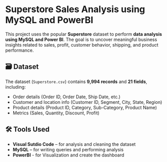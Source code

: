 # Superstore Sales Analysis using MySQL and PowerBI

This project uses the popular **Superstore** dataset to perform **data analysis using MySQL and Power BI**. The goal is to uncover meaningful business insights related to sales, profit, customer behavior, shipping, and product performance.

## 🗃️ Dataset

The dataset (`Superstore.csv`) contains **9,994 records** and **21 fields**, including:
- Order details (Order ID, Order Date, Ship Date, etc.)
- Customer and location info (Customer ID, Segment, City, State, Region)
- Product details (Product ID, Category, Sub-Category, Product Name)
- Metrics (Sales, Quantity, Discount, Profit)

## 🛠️ Tools Used

- **Visual Sutdio Code** – for analysis and cleaning the dataset
- **MySQL** – for writing queries and performing analysis
- **PowerBI** - for Visualization and create the dashboard

